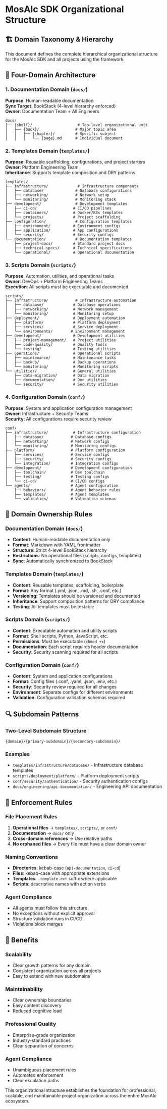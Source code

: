 # MosAIc SDK Organizational Structure

## 🏗️ Domain Taxonomy & Hierarchy

This document defines the complete hierarchical organizational structure for the MosAIc SDK and all projects using the framework.

## 📁 Four-Domain Architecture

### **1. Documentation Domain** (`docs/`)
**Purpose**: Human-readable documentation  
**Sync Target**: BookStack (4-level hierarchy enforced)  
**Owner**: Documentation Team + All Engineers  

```
docs/
├── {shelf}/                    # Top-level organizational unit
│   ├── {book}/                # Major topic area
│   │   ├── {chapter}/         # Specific subject
│   │   │   └── {page}.md      # Individual document
```

### **2. Templates Domain** (`templates/`)
**Purpose**: Reusable scaffolding, configurations, and project starters  
**Owner**: Platform Engineering Team  
**Inheritance**: Supports template composition and DRY patterns  

```
templates/
├── infrastructure/             # Infrastructure components
│   ├── database/              # Database configurations
│   ├── networking/            # Network setup
│   └── monitoring/            # Monitoring stack
├── development/               # Development templates  
│   ├── ci-cd/                # CI/CD pipelines
│   ├── containers/           # Docker/K8s templates
│   └── projects/             # Project scaffolding
├── configuration/             # Configuration templates
│   ├── environment/          # Environment configs
│   ├── application/          # App configurations
│   └── security/             # Security configs
└── documentation/             # Documentation templates
    ├── project-docs/         # Standard project docs
    ├── technical-specs/      # Technical specifications
    └── operational/          # Operational documentation
```

### **3. Scripts Domain** (`scripts/`)
**Purpose**: Automation, utilities, and operational tasks  
**Owner**: DevOps + Platform Engineering Teams  
**Execution**: All scripts must be executable and documented  

```
scripts/
├── infrastructure/            # Infrastructure automation
│   ├── database/             # Database operations
│   ├── networking/           # Network management
│   └── monitoring/           # Monitoring setup
├── deployment/               # Deployment automation
│   ├── platform/             # Platform deployment
│   ├── services/             # Service deployment
│   └── environments/        # Environment management
├── development/              # Development utilities
│   ├── project-management/   # Project utilities
│   ├── code-quality/         # Quality tools
│   └── testing/              # Testing utilities
├── operations/               # Operational scripts
│   ├── maintenance/          # Maintenance tasks
│   ├── backup/               # Backup operations
│   └── monitoring/           # Monitoring scripts
└── utilities/                # General utilities
    ├── data-migration/       # Data migration
    ├── documentation/        # Doc utilities
    └── security/             # Security utilities
```

### **4. Configuration Domain** (`conf/`)
**Purpose**: System and application configuration management  
**Owner**: Infrastructure + Security Teams  
**Security**: All configurations require security review  

```
conf/
├── infrastructure/           # Infrastructure configuration
│   ├── database/            # Database configs
│   ├── networking/          # Network configs
│   └── monitoring/          # Monitoring configs
├── platform/                # Platform configuration
│   ├── services/            # Service configs
│   ├── security/            # Security configs
│   └── integration/         # Integration configs
├── development/             # Development configuration
│   ├── toolchain/           # Dev toolchain
│   ├── testing/             # Testing configs
│   └── ci-cd/               # CI/CD configs
└── agents/                  # Agent configuration
    ├── behaviors/           # Agent behavior rules
    ├── templates/           # Agent templates
    └── validation/          # Validation schemas
```

## 🎯 Domain Ownership Rules

### **Documentation Domain** (`docs/`)
- **Content**: Human-readable documentation only
- **Format**: Markdown with YAML frontmatter
- **Structure**: Strict 4-level BookStack hierarchy
- **Restrictions**: No operational files (scripts, configs, templates)
- **Sync**: Automatically synchronized to BookStack

### **Templates Domain** (`templates/`)
- **Content**: Reusable templates, scaffolding, boilerplate
- **Format**: Any format (.yml, .json, .md, .sh, .conf, etc.)
- **Versioning**: Templates should be versioned and documented
- **Inheritance**: Support composition patterns for DRY compliance
- **Testing**: All templates must be testable

### **Scripts Domain** (`scripts/`)
- **Content**: Executable automation and utility scripts
- **Format**: Shell scripts, Python, JavaScript, etc.
- **Permissions**: Must be executable (`chmod +x`)
- **Documentation**: Each script requires header documentation
- **Security**: Security scanning required for all scripts

### **Configuration Domain** (`conf/`)
- **Content**: System and application configurations
- **Format**: Config files (.conf, .yaml, .json, .env, etc.)
- **Security**: Security review required for all changes
- **Environment**: Separate configs for different environments
- **Validation**: Configuration validation schemas required

## 🔍 Subdomain Patterns

### **Two-Level Subdomain Structure**
```
{domain}/{primary-subdomain}/{secondary-subdomain}/
```

### **Examples**
- `templates/infrastructure/database/` - Infrastructure database templates
- `scripts/deployment/platform/` - Platform deployment scripts  
- `conf/security/authentication/` - Security authentication configs
- `docs/engineering/api-documentation/` - Engineering API documentation

## 🚨 Enforcement Rules

### **File Placement Rules**
1. **Operational files** → `templates/`, `scripts/`, or `conf/`
2. **Documentation** → `docs/` only
3. **Cross-domain references** → Use relative paths
4. **No orphaned files** → Every file must have a clear domain owner

### **Naming Conventions**
- **Directories**: kebab-case (`api-documentation`, `ci-cd`)
- **Files**: kebab-case with appropriate extensions
- **Templates**: `.template.ext` suffix where applicable
- **Scripts**: descriptive names with action verbs

### **Agent Compliance**
- All agents must follow this structure
- No exceptions without explicit approval
- Structure validation runs in CI/CD
- Violations block merges

## 🎯 Benefits

### **Scalability**
- Clear growth patterns for any domain
- Consistent organization across all projects
- Easy to extend with new subdomains

### **Maintainability**
- Clear ownership boundaries
- Easy content discovery
- Reduced cognitive load

### **Professional Quality**
- Enterprise-grade organization
- Industry-standard practices
- Clear separation of concerns

### **Agent Compliance**
- Unambiguous placement rules
- Automated enforcement
- Clear escalation paths

This organizational structure establishes the foundation for professional, scalable, and maintainable project organization across the entire MosAIc ecosystem.